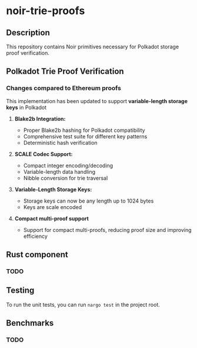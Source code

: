# noir-trie-proofs

## Description

This repository contains Noir primitives necessary for Polkadot storage proof verification.

## Polkadot Trie Proof Verification

### Changes compared to Ethereum proofs

This implementation has been updated to support **variable-length storage keys** in Polkadot

1. **Blake2b Integration:**
   - Proper Blake2b hashing for Polkadot compatibility
   - Comprehensive test suite for different key patterns
   - Deterministic hash verification

2. **SCALE Codec Support:**
   - Compact integer encoding/decoding
   - Variable-length data handling
   - Nibble conversion for trie traversal

3. **Variable-Length Storage Keys:**
   - Storage keys can now be any length up to 1024 bytes
   - Keys are scale encoded

4. **Compact multi-proof support**
   - Support for compact multi-proofs, reducing proof size and improving efficiency

## Rust component

### TODO

## Testing

To run the unit tests, you can run `nargo test` in the project root.

## Benchmarks

### TODO
